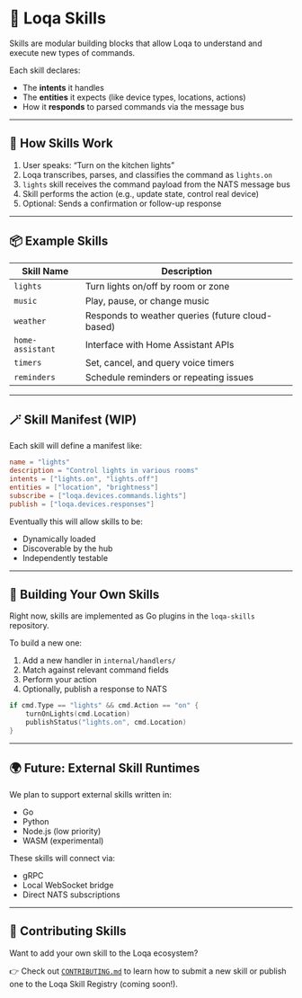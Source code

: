 # 🧩 Loqa Skills

Skills are modular building blocks that allow Loqa to understand and execute new types of commands.

Each skill declares:

- The **intents** it handles
- The **entities** it expects (like device types, locations, actions)
- How it **responds** to parsed commands via the message bus

---

## 🔧 How Skills Work

1. User speaks: “Turn on the kitchen lights”
2. Loqa transcribes, parses, and classifies the command as `lights.on`
3. `lights` skill receives the command payload from the NATS message bus
4. Skill performs the action (e.g., update state, control real device)
5. Optional: Sends a confirmation or follow-up response

---

## 📦 Example Skills

| Skill Name       | Description                                      |
| ---------------- | ------------------------------------------------ |
| `lights`         | Turn lights on/off by room or zone               |
| `music`          | Play, pause, or change music                     |
| `weather`        | Responds to weather queries (future cloud-based) |
| `home-assistant` | Interface with Home Assistant APIs               |
| `timers`         | Set, cancel, and query voice timers              |
| `reminders`      | Schedule reminders or repeating issues           |

---

## 🪄 Skill Manifest (WIP)

Each skill will define a manifest like:

```toml
name = "lights"
description = "Control lights in various rooms"
intents = ["lights.on", "lights.off"]
entities = ["location", "brightness"]
subscribe = ["loqa.devices.commands.lights"]
publish = ["loqa.devices.responses"]
```

Eventually this will allow skills to be:

- Dynamically loaded
- Discoverable by the hub
- Independently testable

---

## 🧪 Building Your Own Skills

Right now, skills are implemented as Go plugins in the `loqa-skills` repository.

To build a new one:

1. Add a new handler in `internal/handlers/`
2. Match against relevant command fields
3. Perform your action
4. Optionally, publish a response to NATS

```go
if cmd.Type == "lights" && cmd.Action == "on" {
    turnOnLights(cmd.Location)
    publishStatus("lights.on", cmd.Location)
}
```

---

## 🌍 Future: External Skill Runtimes

We plan to support external skills written in:

- Go
- Python
- Node.js (low priority)
- WASM (experimental)

These skills will connect via:

- gRPC
- Local WebSocket bridge
- Direct NATS subscriptions

---

## 🤝 Contributing Skills

Want to add your own skill to the Loqa ecosystem?

👉 Check out [`CONTRIBUTING.md`](./CONTRIBUTING.md) to learn how to submit a new skill or publish one to the Loqa Skill Registry (coming soon!).

